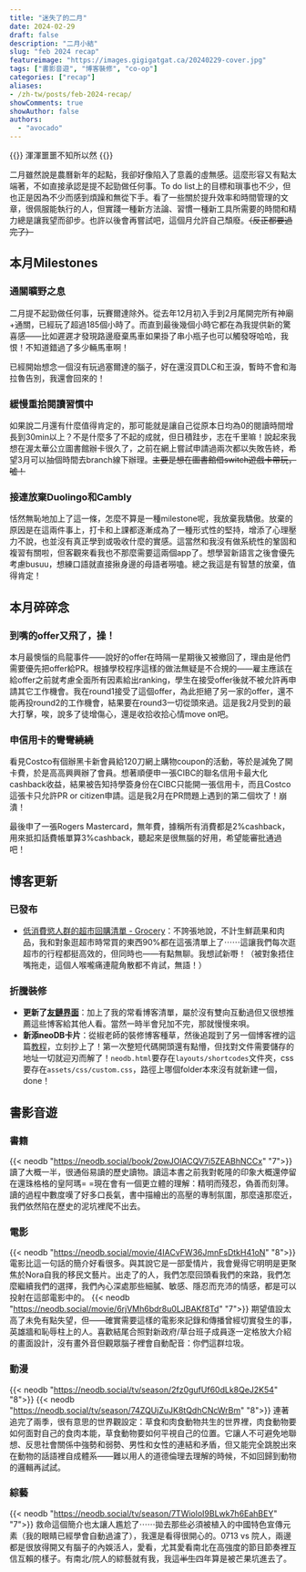```yaml
---
title: "迷失了的二月"
date: 2024-02-29
draft: false
description: "二月小結"
slug: "feb 2024 recap"
featureimage: "https://images.gigigatgat.ca/20240229-cover.jpg"
tags: ["書影音遊", "博客裝修", "co-op"]
categories: ["recap"]
aliases:
- /zh-tw/posts/feb-2024-recap/
showComments: true
showAuthor: false
authors:
  - "avocado"
---
```

{{<lead>}}
渾渾噩噩不知所以然
{{</lead>}}

二月雖然說是農曆新年的起點，我卻好像陷入了意義的虛無感。這麼形容又有點太端著，不如直接承認是提不起勁做任何事。To do list上的目標和瑣事也不少，但也正是因為不少而感到煩躁和無從下手。看了一些關於提升效率和時間管理的文章，很佩服能執行的人，但實踐一種新方法論、習慣一種新工具所需要的時間和精力總是讓我望而卻步。也許以後會再嘗試吧，這個月允許自己頹廢。~~（反正都要過完了）~~
## 本月Milestones
### 通關曠野之息
二月提不起勁做任何事，玩賽爾達除外。從去年12月初入手到2月尾開完所有神廟+通關，已經玩了超過185個小時了。而直到最後幾個小時它都在為我提供新的驚喜感——比如遲遲才發現路邊廢棄馬車如果掛了串小瓶子也可以觸發呀哈哈，我恨！不知道錯過了多少輛馬車啊！

已經開始想念一個沒有玩過塞爾達的腦子，好在還沒買DLC和王淚，暫時不會和海拉魯告別，我還會回來的！
### 緩慢重拾閱讀習慣中
如果說二月還有什麼值得肯定的，那可能就是讓自己從原本日均為0的閱讀時間增長到30min以上？不是什麼多了不起的成就，但日積跬步，志在千里嘛！說起來我想在渥太華公立圖書館辦卡很久了，之前在網上嘗試申請過兩次都以失敗告終，希望3月可以抽個時間去branch線下辦理。~~主要是想在圖書館借switch遊戲卡帶玩，噓！~~
### 接連放棄Duolingo和Cambly
恬然無恥地加上了這一條，怎麼不算是一種milestone呢，我放棄我驕傲。放棄的原因是在這兩件事上，打卡和上課都逐漸成為了一種形式性的堅持，增添了心理壓力不說，也並沒有真正學到或吸收什麼的實感。這當然和我沒有做系統性的鞏固和複習有關啦，但客觀來看我也不那麼需要這兩個app了。想學習新語言之後會優先考慮busuu，想練口語就直接揪身邊的母語者嘮嗑。總之我這是有智慧的放棄，值得肯定！
## 本月碎碎念
### 到嘴的offer又飛了，操！
本月最懊惱的烏龍事件——說好的offer在時隔一星期後又被撤回了，理由是他們需要優先把offer給PR。根據學校程序這樣的做法無疑是不合規的——雇主應該在給offer之前就考慮全面所有因素給出ranking，學生在接受offer後就不被允許再申請其它工作機會。我在round1接受了這個offer，為此拒絕了另一家的offer，還不能再投round2的工作機會，結果要在round3一切從頭來過。這是我2月受到的最大打擊，唉，說多了徒增傷心，還是收拾收拾心情move on吧。
### 申信用卡的彎彎繞繞
看見Costco有個辦黑卡新會員給120刀網上購物coupon的活動，等於是減免了開卡費，於是高高興興辦了會員。想著順便申一張CIBC的聯名信用卡最大化cashback收益，結果被告知持學簽身份在CIBC只能開一張信用卡，而且Costco這張卡只允許PR or citizen申請。這是我2月在PR問題上遇到的第二個坎了！崩潰！

最後申了一張Rogers Mastercard，無年費，據稱所有消費都是2%cashback，用來抵扣話費帳單算3%cashback，聽起來是很無腦的好用，希望能審批通過吧！
## 博客更新
### 已發布
- [低消費慾人群的超市回購清單 - Grocery](https://tiffahahahu7.github.io/gigigatgat/zh-tw/posts/grocery-shopping/)：不誇張地說，不計生鮮蔬果和肉品，我和對象逛超市時常買的東西90%都在這張清單上了⋯⋯這讓我們每次逛超市的行程都挺高效的，但同時也——有點無聊。我想試新嘢！（被對象捂住嘴拖走，這個人喉嚨痛連龍角散都不肯試，無語！）
### 折騰裝修
- **更新了[友鏈界面](https://tiffahahahu7.github.io/gigigatgat/zh-tw/friends/)**：加上了我的常看博客清單，屬於沒有雙向互動過但又很想推薦這些博客給其他人看。當然一時半會兒加不完，那就慢慢來唄。
- **新添neoDB卡片**：從椒老師的裝修博客種草，然後追蹤到了另一個博客裡的這篇[教程](https://www.sleepymoon.cyou/2023/hugo-shortcodes/#%E5%BC%95%E7%94%A8neodb%E6%9D%A1%E7%9B%AE)，立刻抄上了！第一次整短代碼開頭還有點懵，但找對文件需要儲存的地址一切就迎刃而解了！`neodb.html`要存在`layouts/shortcodes`文件夾，css要存在`assets/css/custom.css`，路徑上哪個folder本來沒有就新建一個，done！
## 書影音遊
### 書籍
{{< neodb "https://neodb.social/book/2pwJOlACQV7i5ZEABhNCCx" "7">}}
讀了大概一半，很通俗易讀的歷史讀物。讀這本書之前我對乾隆的印象大概還停留在還珠格格的皇阿瑪= =現在會有一個更立體的理解：精明而殘忍，偽善而刻薄。讀的過程中數度嘆了好多口長氣，書中描繪出的高壓的專制氛圍，那麼遠那麼近，我們依然陷在歷史的泥坑裡爬不出去。
### 電影
{{< neodb "https://neodb.social/movie/4IACvFW36JmnFsDtkH41oN" "8">}}
電影比這一句話的簡介好看很多。與其說它是一部愛情片，我會覺得它明明是更聚焦於Nora自我的移民文藝片。出走了的人，我們怎麼回頭看我們的來路，我們怎麼繼續我們的選擇，我們內心深處那些細膩、敏感、隱忍而充沛的情感，都是可以投射在這部電影中的。
{{< neodb "https://neodb.social/movie/6rjVMh6bdr8u0LJBAKf8Td" "7">}}
期望值設太高了未免有點失望，但——確實需要這樣的電影來記錄和傳播曾經切實發生的事，英雄牆和恥辱柱上的人。喜歡結尾合照對新政府/草台班子成員逐一定格放大介紹的畫面設計，沒有畫外音但觀眾腦子裡會自動配音：你們這群垃圾。
### 動漫
{{< neodb "https://neodb.social/tv/season/2fz0gufUf60dLk8QeJ2K54" "8">}}
{{< neodb "https://neodb.social/tv/season/74ZQUjZuJK8tQdhCNcWrBm" "8">}}
連著追完了兩季，很有意思的世界觀設定：草食和肉食動物共生的世界裡，肉食動物要如何面對自己的食肉本能，草食動物要如何平視自己的位置。它讓人不可避免地聯想、反思社會關係中強勢和弱勢、男性和女性的連結和矛盾，但又能完全跳脫出來在動物的話語裡自成體系——難以用人的道德倫理去理解的時候，不如回歸到動物的邏輯再試試。
### 綜藝
{{< neodb "https://neodb.social/tv/season/7TWioloI9BLwk7h6EahBEY" "7">}}
救命這個簡介也太讓人尷尬了⋯⋯拋去那些必須被植入的中國特色宣傳元素（我的眼睛已經學會自動過濾了），我還是看得很開心的。0713 vs 院人，兩邊都是很放得開又有腦子的內娛活人，愛看，尤其愛看南北在高強度的節目節奏裡互信互賴的樣子。有南北/院人的綜藝就有我，我這~~半生~~四年算是被芒果坑進去了。